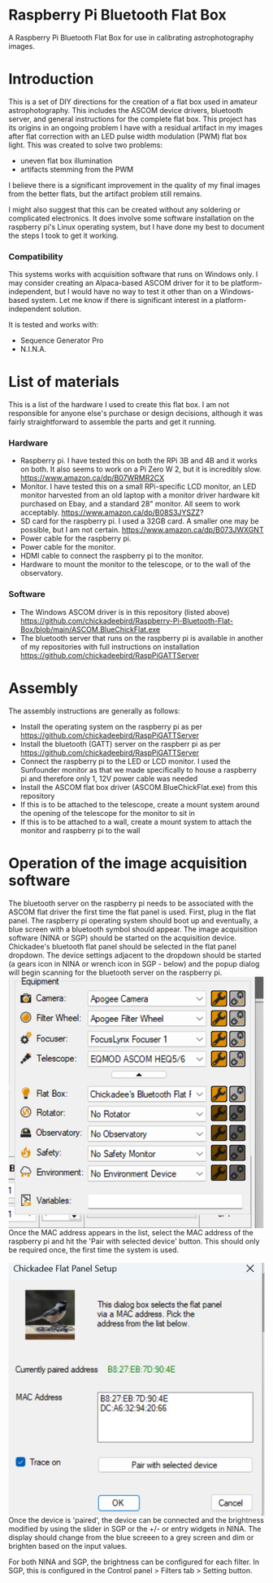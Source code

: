 # Raspberry Pi Bluetooth Flat Box
A Raspberry Pi Bluetooth Flat Box for use in calibrating astrophotography images.

# Introduction
This is a set of DIY directions for the creation of a flat box used in amateur astrophotography. This includes the ASCOM device drivers, bluetooth server, and general instructions for the complete flat box. This project has its origins in an ongoing problem I have with a residual artifact in my images after flat correction with an LED pulse width modulation (PWM) flat box light. This was created to solve two problems:

* uneven flat box illumination
* artifacts stemming from the PWM

I believe there is a significant improvement in the quality of my final images from the better flats, but the artifact problem still remains.

I might also suggest that this can be created without any soldering or complicated electronics. It does involve some software installation on the raspberry pi's Linux operating system, but I have done my best to document the steps I took to get it working.

### Compatibility
This systems works with acquisition software that runs on Windows only. I may consider creating an Alpaca-based ASCOM driver for it to be platform-independent, but I would have no way to test it other than on a Windows-based system. Let me know if there is significant interest in a platform-independent solution.

It is tested and works with:

* Sequence Generator Pro
* N.I.N.A.

# List of materials
This is a list of the hardware I used to create this flat box. I am not responsible for anyone else's purchase or design decisions, although it was fairly straightforward to assemble the parts and get it running.

### Hardware
* Raspberry pi. I have tested this on both the RPi 3B and 4B and it works on both. It also seems to work on a Pi Zero W 2, but it is incredibly slow. https://www.amazon.ca/dp/B07WRMR2CX
* Monitor. I have tested this on a small RPi-specific LCD monitor, an LED monitor harvested from an old laptop with a monitor driver hardware kit purchased on Ebay, and a standard 28" monitor. All seem to work acceptably. https://www.amazon.ca/dp/B08S3JYSZZ?
* SD card for the raspberry pi. I used a 32GB card. A smaller one may be possible, but I am not certain. https://www.amazon.ca/dp/B073JWXGNT
* Power cable for the raspberry pi.
* Power cable for the monitor.
* HDMI cable to connect the raspberry pi to the monitor.
* Hardware to mount the monitor to the telescope, or to the wall of the observatory.

### Software
* The Windows ASCOM driver is in this repository (listed above) https://github.com/chickadeebird/Raspberry-Pi-Bluetooth-Flat-Box/blob/main/ASCOM.BlueChickFlat.exe
* The bluetooth server that runs on the raspberry pi is available in another of my repositories with full instructions on installation https://github.com/chickadeebird/RaspPiGATTServer

# Assembly
The assembly instructions are generally as follows:

* Install the operating system on the raspberry pi as per https://github.com/chickadeebird/RaspPiGATTServer
* Install the bluetooth (GATT) server on the raspberr pi as per https://github.com/chickadeebird/RaspPiGATTServer
* Connect the raspberry pi to the LED or LCD monitor. I used the Sunfounder monitor as that we made specifically to house a raspberry pi and therefore only 1, 12V power cable was needed
* Install the ASCOM flat box driver (ASCOM.BlueChickFlat.exe) from this repository
* If this is to be attached to the telescope, create a mount system around the opening of the telescope for the monitor to sit in
* If this is to be attached to a wall, create a mount system to attach the monitor and raspberry pi to the wall

# Operation of the image acquisition software
The bluetooth server on the raspberry pi needs to be associated with the ASCOM flat driver the first time the flat panel is used. First, plug in the flat panel. The raspberry pi operating system should boot up and eventually, a blue screen with a bluetooth symbol should appear. The image acquisition software (NINA or SGP) should be started on the acquisition device. Chickadee's bluetooth flat panel should be selected in the flat panel dropdown. The device settings adjacent to the dropdown should be started (a gears icon in NINA or wrench icon in SGP - below) and the popup dialog will begin scanning for the bluetooth server on the raspberry pi. 
<br/>
<img src="./figs/SGPConfigFlatBox.png" text='ASCOM Driver Config' align=left />  <br/>
<br/>
<br/>
<br/>
<br/>
<br/>
<br/>
<br/>
<br/>
<br/>
<br/>
<br/>
<br/>
<br/>
<br/>
<br/>
<br/>
<br/>
<br/>
<br/>
<br/>
Once the MAC address appears in the list, select the MAC address of the raspberry pi and hit the 'Pair with selected device' button. This should only be required once, the first time the system is used.
<br/>
<br/>
<img src="./figs/BlueChickDriverConfig.png" text='ASCOM Driver Config' align=left />  <br/>
<br/>
<br/>
<br/>
<br/>
<br/>
<br/>
<br/>
<br/>
<br/>
<br/>
<br/>
<br/>
<br/>
<br/>
<br/>
<br/>
<br/>
<br/>
<br/>
<br/>
<br/>
<br/>
Once the device is 'paired', the device can be connected and the brightness modified by using the slider in SGP or the +/- or entry widgets in NINA. The display should change from the blue screeen to a grey screen and dim or brighten based on the input values.

For both NINA and SGP, the brightness can be configured for each filter. In SGP, this is configured in the Control panel > Filters tab > Setting button.

